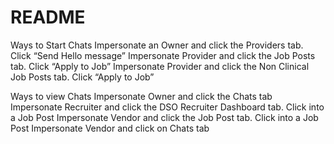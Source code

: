 # README

Ways to Start Chats
Impersonate an Owner and click the Providers tab. Click “Send Hello message”
Impersonate Provider and click the Job Posts tab. Click “Apply to Job”
Impersonate Provider and click the Non Clinical Job Posts tab. Click “Apply to Job”

Ways to view Chats
Impersonate Owner and click the Chats tab
Impersonate Recruiter and click the DSO Recruiter Dashboard tab. Click into a Job Post
Impersonate Vendor and click the Job Post tab. Click into a Job Post
Impersonate Vendor and click on Chats tab
